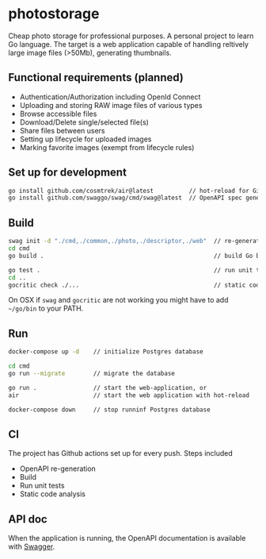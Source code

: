 # photostorage

Cheap photo storage for professional purposes. A personal project to learn Go language.
The target is a web application capable of handling reltively large image files (>50Mb), generating thumbnails.

## Functional requirements (planned)

- Authentication/Authorization including OpenId Connect
- Uploading and storing RAW image files of various types
- Browse accessible files
- Download/Delete single/selected file(s)
- Share files between users
- Setting up lifecycle for uploaded images
- Marking favorite images (exempt from lifecycle rules)

## Set up for development

``` sh
go install github.com/cosmtrek/air@latest          // hot-reload for Gin server
go install github.com/swaggo/swag/cmd/swag@latest  // OpenAPI spec generation for REST endpoints

```

## Build

``` sh
swag init -d "./cmd,./common,./photo,./descriptor,./web"  // re-generate the OpenAPI spec files
cd cmd
go build .                                                // build Go based application

go test .                                                 // run unit tests
cd ..
gocritic check ./...                                      // static code analysis
```

On OSX if `swag` and `gocritic` are not working you might have to add `~/go/bin` to your PATH.

## Run

``` sh
docker-compose up -d    // initialize Postgres database

cd cmd
go run --migrate        // migrate the database

go run .                // start the web-application, or
air                     // start the web application with hot-reload

docker-compose down     // stop runninf Postgres database 
```

## CI

The project has Github actions set up for every push.
Steps included

- OpenAPI re-generation
- Build
- Run unit tests
- Static code analysis

## API doc

When the application is running, the OpenAPI documentation is available with [Swagger](http://localhost:8080/swagger/doc.json).

